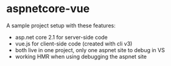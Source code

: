 # aspnetcore-vue
A sample project setup with these features:

* asp.net core 2.1 for server-side code
* vue.js for client-side code (created with cli v3)
* both live in one project, only one aspnet site to debug in VS
* working HMR when using debugging the aspnet site
